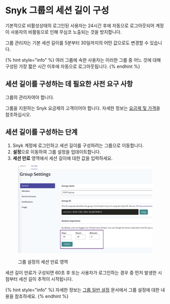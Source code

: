 # Snyk 그룹의 세션 길이 구성

기본적으로 비활성상태의 로그인된 사용자는 24시간 후에 자동으로 로그아웃되어 계정이 사용자의 비활동으로 인해 무심코 노출되는 것을 방지합니다.

그룹 관리자는 기본 세션 길이를 5분부터 30일까지의 어떤 값으로도 변경할 수 있습니다.

{% hint style="info" %}
여러 그룹에 속한 사용자는 이러한 그룹 중 어느 것에 대해 구성된 가장 짧은 시간 이후에 자동으로 로그아웃됩니다.
{% endhint %}

## **세션 길이를 구성하는 데 필요한 사전 요구 사항**

그룹의 관리자여야 합니다.

그룹을 지원하는 Snyk 요금제의 고객이어야 합니다. 자세한 정보는 [요금제 및 가격](https://snyk.io/plans/)을 참조하십시오.

## **세션 길이를 구성하는 단계**

1. Snyk 계정에 로그인하고 세션 길이를 구성하려는 그룹으로 이동합니다.
2. **설정**으로 이동하여 그룹 설정을 업데이트합니다.
3. **세션 만료** 영역에서 세션 길이에 대한 값을 입력하세요.

<figure><img src="../../../.gitbook/assets/uuid-21093b2a-7003-b47a-cb62-2e6dd147323e-en.png" alt="그룹 설정, 세션 만료 변경"><figcaption><p>그룹 설정의 세션 만료 영역</p></figcaption></figure>

세션 길이 만료가 구성되면 60초 후 또는 사용자가 로그인하는 경우 중 먼저 발생한 시점부터 세션 길이 추적이 시작됩니다.

{% hint style="info" %}
자세한 정보는 [그룹 일반 설정](group-general-settings.md) 문서에서 그룹 설정에 대한 내용을 참조하세요.
{% endhint %}